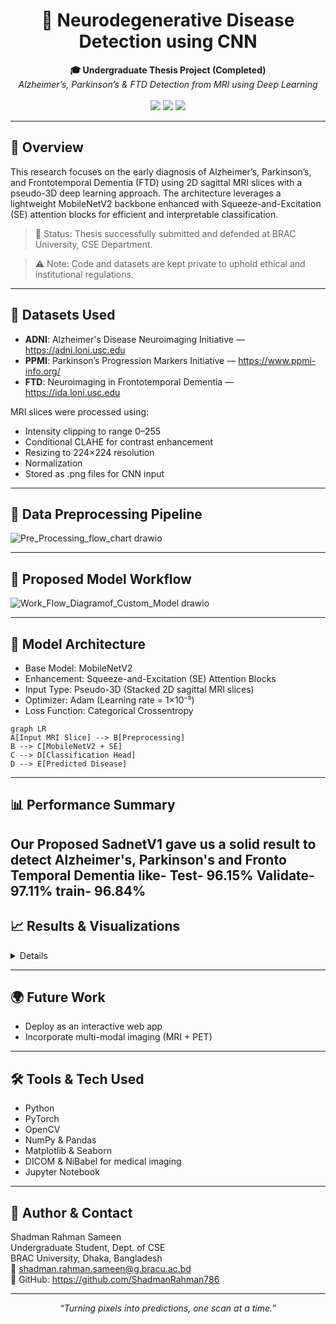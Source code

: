 <h1 align="center">🧠 Neurodegenerative Disease Detection using CNN</h1>

<p align="center">
  <b>🎓 Undergraduate Thesis Project (Completed)</b><br>
  <i>Alzheimer’s, Parkinson’s & FTD Detection from MRI using Deep Learning</i><br><br>
  <img src="https://img.shields.io/badge/Status-Completed-brightgreen?style=flat-square">
  <img src="https://img.shields.io/badge/Data-ADNI,PPMI,FTD-orange?style=flat-square">
  <img src="https://img.shields.io/badge/Model-MobileNetV2+SE-green?style=flat-square">
</p>

---

## 🚀 Overview

This research focuses on the early diagnosis of Alzheimer’s, Parkinson’s, and Frontotemporal Dementia (FTD) using 2D sagittal MRI slices with a pseudo-3D deep learning approach. The architecture leverages a lightweight MobileNetV2 backbone enhanced with Squeeze-and-Excitation (SE) attention blocks for efficient and interpretable classification.

> 🧾 Status: Thesis successfully submitted and defended at BRAC University, CSE Department.

> ⚠️ Note: Code and datasets are kept private to uphold ethical and institutional regulations.

---

## 📂 Datasets Used

- **ADNI**: Alzheimer's Disease Neuroimaging Initiative — https://adni.loni.usc.edu  
- **PPMI**: Parkinson’s Progression Markers Initiative — https://www.ppmi-info.org/  
- **FTD**: Neuroimaging in Frontotemporal Dementia — https://ida.loni.usc.edu  

MRI slices were processed using:
- Intensity clipping to range 0–255
- Conditional CLAHE for contrast enhancement
- Resizing to 224×224 resolution
- Normalization
- Stored as .png files for CNN input

---

## 🧪 Data Preprocessing Pipeline

![Pre_Processing_flow_chart drawio](https://github.com/user-attachments/assets/626cc488-7ec5-486b-864a-592694cbefba)

---

## 🔧 Proposed Model Workflow

![Work_Flow_Diagramof_Custom_Model drawio](https://github.com/user-attachments/assets/31602497-0db4-4f0f-9d06-38f9df7dfa15)

---

## 🧠 Model Architecture

- Base Model: MobileNetV2
- Enhancement: Squeeze-and-Excitation (SE) Attention Blocks
- Input Type: Pseudo-3D (Stacked 2D sagittal MRI slices)
- Optimizer: Adam (Learning rate = 1×10⁻⁵)
- Loss Function: Categorical Crossentropy

```mermaid
graph LR
A[Input MRI Slice] --> B[Preprocessing]
B --> C[MobileNetV2 + SE]
C --> D[Classification Head]
D --> E[Predicted Disease]
```

---

## 📊 Performance Summary

Our Proposed SadnetV1 gave us a solid result to detect Alzheimer's, Parkinson's and Fronto Temporal Dementia like-
Test- 96.15%
Validate- 97.11%
train- 96.84%
---

## 📈 Results & Visualizations

<details>
<p>Accuracy graph</p>
<img width="718" alt="Screenshot 2025-06-27 at 6 07 22 PM" src="https://github.com/user-attachments/assets/3549ab69-192d-40a6-ad66-80da3b83bb07" />
<p>Loss graph</p>
<img width="719" alt="Screenshot 2025-06-27 at 6 07 37 PM" src="https://github.com/user-attachments/assets/dcf23989-f534-4ef9-9bc7-8474860c57e1" />
<p>Test confusion matrix</p>
<img width="439" alt="Screenshot 2025-06-27 at 6 07 56 PM" src="https://github.com/user-attachments/assets/93b569d5-bee3-4343-969d-6d9af9c745ea" />


</details>

---

## 🌍 Future Work

- Deploy as an interactive web app
- Incorporate multi-modal imaging (MRI + PET)


---

## 🛠️ Tools & Tech Used

- Python
- PyTorch
- OpenCV
- NumPy & Pandas
- Matplotlib & Seaborn
- DICOM & NiBabel for medical imaging
- Jupyter Notebook

---

## 📎 Author & Contact

Shadman Rahman Sameen  
Undergraduate Student, Dept. of CSE  
BRAC University, Dhaka, Bangladesh  
📧 shadman.rahman.sameen@g.bracu.ac.bd  
🔗 GitHub: https://github.com/ShadmanRahman786

---

<p align="center"><i>“Turning pixels into predictions, one scan at a time.”</i></p>
